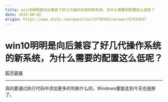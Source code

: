 ```yaml
---
title: win10明明是向后兼容了好几代操作系统的新系统，为什么需要的配置这么低呢？
date: 2015-08-02
origin: https://www.zhihu.com/question/33794365/answer/57433047
---
```

# win10明明是向后兼容了好几代操作系统的新系统，为什么需要的配置这么低呢？

[知乎链接](https://www.zhihu.com/question/33794365/answer/57433047)

---------

<span class="RichText ztext CopyrightRichText-richText" itemprop="text">真的要通过执行代码中添加更多的判断什么的，Windows要能走到今天也是醉了。</span>